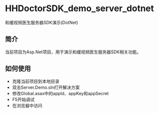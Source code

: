 # HHDoctorSDK_demo_server_dotnet
和缓视频医生服务器SDK演示(DotNet)

## 简介
当前项目为Asp.Net项目，用于演示和缓视频医生服务器SDK相关功能。

## 如何使用
* 克隆当前项目到本地目录
* 双击Server.Demo.sln打开解决方案
* 修改Global.asax中的appId、appKey和appSecret
* F5开始调试
* 在浏览器中访问
